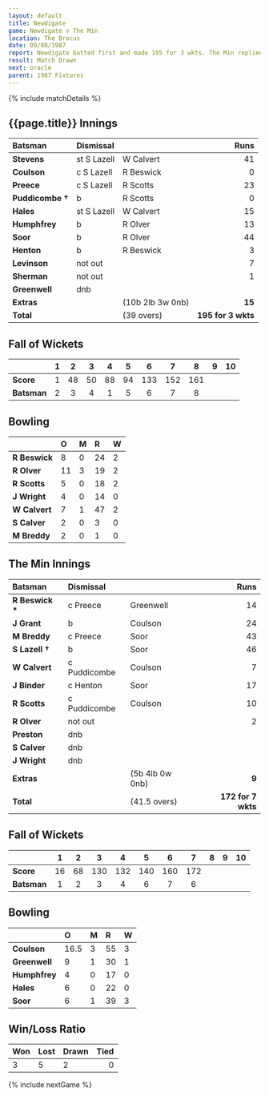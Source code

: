 ```yaml
---
layout: default
title: Newdigate
game: Newdigate v The Min
location: The Brocus
date: 09/08/1987
report: Newdigate batted first and made 195 for 3 wkts. The Min replied with 172 for 7 wkts, when time ran out
result: Match Drawn
next: oracle
parent: 1987 Fixtures
---
```


{% include matchDetails %}

## {{page.title}} Innings

| Batsman | Dismissal |  | Runs |
|:---|:---|---|---:|
| **Stevens** | st S Lazell | W Calvert | 41 |
| **Coulson** | c S Lazell | R Beswick | 0 |
| **Preece** | c S Lazell | R Scotts | 23 |
| **Puddicombe &#8224;** | b | R Scotts | 0 |
| **Hales** | st S Lazell | W Calvert | 15 |
| **Humphfrey** | b | R Olver | 13 |
| **Soor** | b | R Olver | 44 |
| **Henton** | b | R Beswick | 3 |
| **Levinson** | not out |  | 7 |
| **Sherman** | not out |  | 1 |
| **Greenwell** | dnb |  |  |
| **Extras** | | (10b 2lb 3w 0nb) | **15** |
| **Total** | | (39 overs) | **195 for 3 wkts** |

## Fall of Wickets

| | 1 | 2 | 3 | 4 | 5 | 6 | 7 | 8 | 9 | 10 |
|---|:---:|:---:|:---:|:---:|:---:|:---:|:---:|:---:|:---:|:---:|
| **Score** | 1 | 48 | 50 | 88 | 94 | 133 | 152 | 161 |  |  |
| **Batsman** | 2 | 3 | 4 | 1 | 5 | 6 | 7 | 8 |  |  |

## Bowling

| | O | M | R | W |
|---|:---|:---|:---|:---|
| **R Beswick** | 8 | 0 | 24 | 2 |
| **R Olver** | 11 | 3 | 19 | 2 |
| **R Scotts** | 5 | 0 | 18 | 2 |
| **J Wright** | 4 | 0 | 14 | 0 |
| **W Calvert** | 7 | 1 | 47 | 2 |
| **S Calver** | 2 | 0 | 3 | 0 |
| **M Breddy** | 2 | 0 | 1 | 0 |

## The Min Innings

| Batsman | Dismissal |  | Runs |
|:---|:---|---|---:|
| **R Beswick &#42;** | c Preece | Greenwell | 14 |
| **J Grant** | b | Coulson | 24 |
| **M Breddy** | c Preece | Soor | 43 |
| **S Lazell &#8224;** | b | Soor | 46 |
| **W Calvert** | c Puddicombe  | Coulson | 7 |
| **J Binder** | c Henton | Soor | 17 |
| **R Scotts** | c Puddicombe | Coulson | 10 |
| **R Olver** | not out |   | 2 |
| **Preston** | dnb |  |  |
| **S Calver** | dnb |  |  |
| **J Wright** | dnb |  |  |
| **Extras** | | (5b 4lb 0w 0nb) | **9** |
| **Total** | | (41.5 overs) | **172 for 7 wkts** |

## Fall of Wickets

| | 1 | 2 | 3 | 4 | 5 | 6 | 7 | 8 | 9 | 10 |
|---|:---:|:---:|:---:|:---:|:---:|:---:|:---:|:---:|:---:|:---:|
| **Score** | 16 | 68 | 130 | 132 | 140 | 160 | 172 |  |  |  |
| **Batsman** | 1 | 2 | 3 | 4 | 6 | 7 | 6 |  |  |  |

## Bowling

| | O | M | R | W |
|---|:---|:---|:---|:---|
| **Coulson** | 16.5 | 3 | 55 | 3 |
| **Greenwell** | 9 | 1 | 30 | 1 |
| **Humphfrey** | 4 | 0 | 17 | 0 |
| **Hales** | 6 | 0 | 22 | 0 |
| **Soor** | 6 | 1 | 39 | 3 |

## Win/Loss Ratio

| Won | Lost | Drawn | Tied |
|:---|:---|:---|---:|
| 3 | 5 | 2 | 0 |

{% include nextGame %}